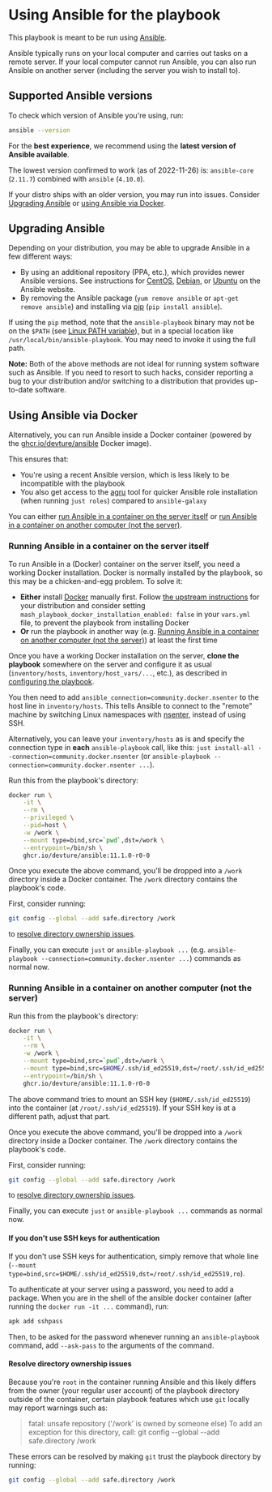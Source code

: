 <!--
SPDX-FileCopyrightText: 2019 - 2025 Slavi Pantaleev
SPDX-FileCopyrightText: 2020 Hanno J. Gödecke
SPDX-FileCopyrightText: 2020 Aaron Raimist
SPDX-FileCopyrightText: 2022 Kai Biebel
SPDX-FileCopyrightText: 2024 - 2025 Suguru Hirahara

SPDX-License-Identifier: AGPL-3.0-or-later
-->

# Using Ansible for the playbook

This playbook is meant to be run using [Ansible](https://www.ansible.com/).

Ansible typically runs on your local computer and carries out tasks on a remote server. If your local computer cannot run Ansible, you can also run Ansible on another server (including the server you wish to install to).

## Supported Ansible versions

To check which version of Ansible you're using, run:

```sh
ansible --version
```

For the **best experience**, we recommend using the **latest version of Ansible available**.

The lowest version confirmed to work (as of 2022-11-26) is: `ansible-core` (`2.11.7`) combined with `ansible` (`4.10.0`).

If your distro ships with an older version, you may run into issues. Consider [Upgrading Ansible](#upgrading-ansible) or [using Ansible via Docker](#using-ansible-via-docker).

## Upgrading Ansible

Depending on your distribution, you may be able to upgrade Ansible in a few different ways:

- By using an additional repository (PPA, etc.), which provides newer Ansible versions. See instructions for [CentOS](https://docs.ansible.com/ansible/latest/installation_guide/intro_installation.html#installing-ansible-on-rhel-centos-or-fedora), [Debian](https://docs.ansible.com/ansible/latest/installation_guide/intro_installation.html#installing-ansible-on-debian), or [Ubuntu](https://docs.ansible.com/ansible/latest/installation_guide/intro_installation.html#installing-ansible-on-ubuntu) on the Ansible website.
- By removing the Ansible package (`yum remove ansible` or `apt-get remove ansible`) and installing via [pip](https://pip.pypa.io/en/stable/installation/) (`pip install ansible`).

If using the `pip` method, note that the `ansible-playbook` binary may not be on the `$PATH` (see [Linux PATH variable](https://linuxconfig.org/linux-path-environment-variable)), but in a special location like `/usr/local/bin/ansible-playbook`. You may need to invoke it using the full path.

**Note:** Both of the above methods are not ideal for running system software such as Ansible. If you need to resort to such hacks, consider reporting a bug to your distribution and/or switching to a distribution that provides up-to-date software.

## Using Ansible via Docker

Alternatively, you can run Ansible inside a Docker container (powered by the [ghcr.io/devture/ansible](https://github.com/devture/docker-ansible/pkgs/container/ansible) Docker image).

This ensures that:

- You're using a recent Ansible version, which is less likely to be incompatible with the playbook
- You also get access to the [agru](https://github.com/etkecc/agru) tool for quicker Ansible role installation (when running `just roles`) compared to `ansible-galaxy`

You can either [run Ansible in a container on the server itself](#running-ansible-in-a-container-on-the-server-itself) or [run Ansible in a container on another computer (not the server)](#running-ansible-in-a-container-on-another-computer-not-the-server).

### Running Ansible in a container on the server itself

To run Ansible in a (Docker) container on the server itself, you need a working Docker installation. Docker is normally installed by the playbook, so this may be a chicken-and-egg problem. To solve it:

- **Either** install [Docker](services/ansible.md) manually first. Follow [the upstream instructions](https://docs.docker.com/engine/install/) for your distribution and consider setting `mash_playbook_docker_installation_enabled: false` in your `vars.yml` file, to prevent the playbook from installing Docker
- **Or** run the playbook in another way (e.g. [Running Ansible in a container on another computer (not the server)](#running-ansible-in-a-container-on-another-computer-not-the-server)) at least the first time

Once you have a working Docker installation on the server, **clone the playbook** somewhere on the server and configure it as usual (`inventory/hosts`, `inventory/host_vars/...`, etc.), as described in [configuring the playbook](configuring-playbook.md).

You then need to add `ansible_connection=community.docker.nsenter` to the host line in `inventory/hosts`. This tells Ansible to connect to the "remote" machine by switching Linux namespaces with [nsenter](https://man7.org/linux/man-pages/man1/nsenter.1.html), instead of using SSH.

Alternatively, you can leave your `inventory/hosts` as is and specify the connection type in **each** `ansible-playbook` call, like this: `just install-all --connection=community.docker.nsenter` (or `ansible-playbook --connection=community.docker.nsenter ...`).

Run this from the playbook's directory:

```sh
docker run \
	-it \
	--rm \
	--privileged \
	--pid=host \
	-w /work \
	--mount type=bind,src=`pwd`,dst=/work \
	--entrypoint=/bin/sh \
	ghcr.io/devture/ansible:11.1.0-r0-0
```

Once you execute the above command, you'll be dropped into a `/work` directory inside a Docker container. The `/work` directory contains the playbook's code.

First, consider running:

```sh
git config --global --add safe.directory /work
```
to [resolve directory ownership issues](#resolve-directory-ownership-issues).

Finally, you can execute `just` or `ansible-playbook ...` (e.g. `ansible-playbook --connection=community.docker.nsenter ...`) commands as normal now.

### Running Ansible in a container on another computer (not the server)

Run this from the playbook's directory:

```sh
docker run \
	-it \
	--rm \
	-w /work \
	--mount type=bind,src=`pwd`,dst=/work \
	--mount type=bind,src=$HOME/.ssh/id_ed25519,dst=/root/.ssh/id_ed25519,ro \
	--entrypoint=/bin/sh \
	ghcr.io/devture/ansible:11.1.0-r0-0
```

The above command tries to mount an SSH key (`$HOME/.ssh/id_ed25519`) into the container (at `/root/.ssh/id_ed25519`). If your SSH key is at a different path, adjust that part.

Once you execute the above command, you'll be dropped into a `/work` directory inside a Docker container. The `/work` directory contains the playbook's code.

First, consider running:

```sh
git config --global --add safe.directory /work
```
to [resolve directory ownership issues](#resolve-directory-ownership-issues).

Finally, you can execute `just` or `ansible-playbook ...` commands as normal now.

#### If you don't use SSH keys for authentication

If you don't use SSH keys for authentication, simply remove that whole line (`--mount type=bind,src=$HOME/.ssh/id_ed25519,dst=/root/.ssh/id_ed25519,ro`).

To authenticate at your server using a password, you need to add a package. When you are in the shell of the ansible docker container (after running the `docker run -it ...` command), run:

```sh
apk add sshpass
```

Then, to be asked for the password whenever running an `ansible-playbook` command, add `--ask-pass` to the arguments of the command.

#### Resolve directory ownership issues

Because you're `root` in the container running Ansible and this likely differs from the owner (your regular user account) of the playbook directory outside of the container, certain playbook features which use `git` locally may report warnings such as:

> fatal: unsafe repository ('/work' is owned by someone else)
> To add an exception for this directory, call:
>  git config --global --add safe.directory /work

These errors can be resolved by making `git` trust the playbook directory by running:

```sh
git config --global --add safe.directory /work
```
